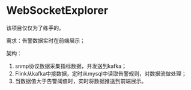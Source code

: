 # WebSocketExplorer
该项目仅仅为了练手的。

需求：告警数据实时在前端展示；

架构：
1. snmp协议数据采集指标数据，并发送到kafka；
2. Flink从kafka中接数据，定时从mysql中读取告警规则，对数据流做处理；
3. 当数据值大于告警阈值时，实时将数据推送到前端展示。
